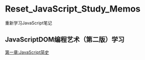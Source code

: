 # Reset_JavaScript_Study_Memos

重新学习JavaScript笔记

## JavaScriptDOM编程艺术（第二版）学习

[第一章:JavaScript简史]('./doc/00_JavaScriptDOM编程艺术（第二版）读书笔记/第一章JavaScript简史.md')
